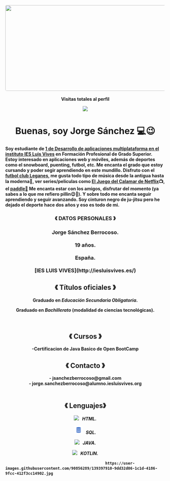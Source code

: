 <p align="center">
  <a href="https://jorgesanchez3212.github.io/" target="_blank">
    <img loading="lazy" style="border-radius: 0.25rem;" 
      src="Downloads\Diseño sin título.png" width="1300px" height="270px
 alt="Imagen" 
      borderRadius='1rem' boxShadow = '0 5px 18px rgba(0,0,0,0.3)'> 
  </a>
</p>
<p align="center"><b> Visitas totales al perfil <b/></p>
<p align="center">   <img alingn="center" src="https://profile-counter.glitch.me/JorgeSanchezBerrocoso/count.svg" /></p> 

<h1 align= "center">Buenas, soy Jorge Sánchez 💻😉</h1>

Soy estudiante de [**1 de Desarrollo de aplicaciones multiplataforma** en el instituto ****IES Luis Vives****](https://aulavirtual33.educa.madrid.org/ies.luisvives.leganes/) en Formación Profesional de Grado Superior.
Estoy interesado en aplicaciones web y móviles, además de deportes como el **snowboard**, **puenting**, **futbol**, etc. Me encanta el grado que estoy cursando y poder segir aprendiendo en este mundillo.
Disfruto con el [**futbol club Leganes**](https://www.cdleganes.com/), me gusta todo tipo de **música** desde la antigua hasta la moderna🎸, ver **series/peliculas** como [**El Juego del Calamar de Netflix**](https://www.netflix.com/es/title/81040344)📺, el [**paddle**🎾](https://www.padelfederacion.es/Home)
Me encanta estar con los amigos, disfrutar del momento (ya sabes a lo que me refiero pillin😉🍺). Y sobre todo me encanta seguir aprendiendo y seguir avanzando. Soy cinturon negro de ju-jitsu pero he dejado el deporte hace dos años y eso es todo de mi.

<h3 align = "center">《 DATOS PERSONALES 》<h3>
<div align= "center">
Jorge Sánchez Berrocoso. <br>
<br>
19 años.<br>
<br>
España.<br>
<br>
[IES LUIS VIVES](http://iesluisvives.es/)<br>
                    </div>
                   
<h2 align="center"> 《  Títulos oficiales 》</h2>
  
<div align="center">
  
Graduado en ***Educación Secundaria Obligatoria***.
>
Graduado en ***Bachillerato*** (modalidad de ciencias tecnológicas).
</div>
<br>

<h2 align="center"> 《  Cursos 》</h2>
 <div align="center">
  -Certificacion de Java Basico de Open BootCamp
 </div>                                           

      
<h2 align="center"> 《  Contacto 》</h2>
                    <div align = "center">       
- jsanchezberrocoso@gmail.com
<br>
- jorge.sanchezberrocoso@alumno.iesluisvives.org
 </div><br>
                   
                   

<h2 align="center"> 《  Lenguajes》</h2>
 <div align="center">
              
 <img width="26px" src= "https://user-images.githubusercontent.com/90856289/139806176-be269e81-e7cf-466b-a65f-7c019e1b7b74.png" /> &nbsp; *HTML.* 

<img width="26px" src="https://raw.githubusercontent.com/github/explore/80688e429a7d4ef2fca1e82350fe8e3517d3494d/topics/sql/sql.png" /> &nbsp; *SQL.* 

<img width="26px" src="https://user-images.githubusercontent.com/90856289/139806319-958523d9-8220-4bd1-a2ea-543774eb3422.png" /> &nbsp; *JAVA.* 

<img width="26px" src="https://cms-assets.tutsplus.com/uploads/users/1499/posts/29820/preview_image/kotlin.jpg" /> &nbsp; *KOTLIN.* 
</div>

                                                https://user-images.githubusercontent.com/90856289/139397910-9dd32d06-1c1d-4186-9fcc-412f3cc14902.jpg
